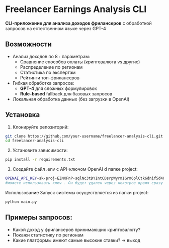 # Freelancer Earnings Analysis CLI

**CLI-приложение для анализа доходов фрилансеров** с обработкой запросов на естественном языке через GPT-4

## Возможности

- Анализ доходов по 8+ параметрам:
  - Сравнение способов оплаты (криптовалюта vs другие)
  - Распределение по регионам
  - Статистика по экспертам
  - Рейтинги топ-фрилансеров
- Гибкая обработка запросов:
  - **GPT-4** для сложных формулировок
  - **Rule-based** fallback для базовых запросов
- Локальная обработка данных (без загрузки в OpenAI)

##  Установка

1. Клонируйте репозиторий:
```bash
git clone https://github.com/your-username/freelancer-analysis-cli.git
cd freelancer-analysis-cli
```
2. Установите зависимости:

```bash
pip install -r requirements.txt
```
3. Создайте файл .env с API-ключом OpenAI d папке project:

```bash
OPENAI_API_KEY=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
#можете использовать ключ . Он будет удален через некотрое время сразу как только пойму что обратную связь не стоит ждать или я ее получил соответственно
```

Использование
Запуск системы осуществляется из папки project:

```bash
python main.py
```


## Примеры запросов:
- Какой доход у фрилансеров принимающих криптовалюту?
- Покажи статистику по регионам
- Какие платформы имеют самые высокие ставки?
-> выход
